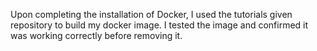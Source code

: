 Upon completing the installation of Docker, I used the tutorials given repository to build my docker image. I tested the image and confirmed it was working correctly before removing it.
